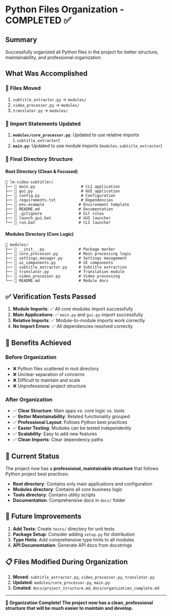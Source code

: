 # Python Files Organization - COMPLETED ✅

## Summary
Successfully organized all Python files in the project for better structure, maintainability, and professional organization.

## What Was Accomplished

### 🔄 **Files Moved**
1. `subtitle_extractor.py` → `modules/`
2. `video_processor.py` → `modules/`
3. `translator.py` → `modules/`

### 🔧 **Import Statements Updated**
1. **`modules/core_processor.py`**: Updated to use relative imports (`.subtitle_extractor`)
2. **`main.py`**: Updated to use module imports (`modules.subtitle_extractor`)

### 📁 **Final Directory Structure**

#### Root Directory (Clean & Focused)
```
📁 lm-video-subtitler/
├── 🐍 main.py                    # CLI application
├── 🐍 gui.py                     # GUI application
├── 🐍 config.py                  # Configuration
├── 📄 requirements.txt           # Dependencies
├── 📄 env.example               # Environment template
├── 📄 README.md                 # Documentation
├── 📄 .gitignore                # Git rules
├── 🚀 launch_gui.bat            # GUI launcher
└── 🚀 run.bat                   # CLI launcher
```

#### Modules Directory (Core Logic)
```
📁 modules/
├── 🐍 __init__.py               # Package marker
├── 🐍 core_processor.py         # Main processing logic
├── 🐍 settings_manager.py       # Settings management
├── 🐍 ui_components.py          # UI components
├── 🐍 subtitle_extractor.py     # Subtitle extraction
├── 🐍 translator.py             # Translation module
├── 🐍 video_processor.py        # Video processing
└── 📄 README.md                 # Module docs
```

## ✅ **Verification Tests Passed**

1. **Module Imports**: ✅ All core modules import successfully
2. **Main Applications**: ✅ `main.py` and `gui.py` import successfully
3. **Relative Imports**: ✅ Module-to-module imports work correctly
4. **No Import Errors**: ✅ All dependencies resolved correctly

## 🎯 **Benefits Achieved**

### **Before Organization**
- ❌ Python files scattered in root directory
- ❌ Unclear separation of concerns
- ❌ Difficult to maintain and scale
- ❌ Unprofessional project structure

### **After Organization**
- ✅ **Clear Structure**: Main apps vs. core logic vs. tools
- ✅ **Better Maintainability**: Related functionality grouped
- ✅ **Professional Layout**: Follows Python best practices
- ✅ **Easier Testing**: Modules can be tested independently
- ✅ **Scalability**: Easy to add new features
- ✅ **Clean Imports**: Clear dependency paths

## 🚀 **Current Status**

The project now has a **professional, maintainable structure** that follows Python project best practices:

- **Root directory**: Contains only main applications and configuration
- **Modules directory**: Contains all core business logic
- **Tools directory**: Contains utility scripts
- **Documentation**: Comprehensive docs in `docs/` folder

## 🔮 **Future Improvements**

1. **Add Tests**: Create `tests/` directory for unit tests
2. **Package Setup**: Consider adding `setup.py` for distribution
3. **Type Hints**: Add comprehensive type hints to all modules
4. **API Documentation**: Generate API docs from docstrings

## 📋 **Files Modified During Organization**

1. **Moved**: `subtitle_extractor.py`, `video_processor.py`, `translator.py`
2. **Updated**: `modules/core_processor.py`, `main.py`
3. **Created**: `docs/project_structure.md`, `docs/organization_complete.md`

---

**🎉 Organization Complete! The project now has a clean, professional structure that will be much easier to maintain and develop.**
